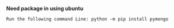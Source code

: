 **Need package in using ubuntu**  
```
Run the following command Line: python -m pip install pymongo
```
